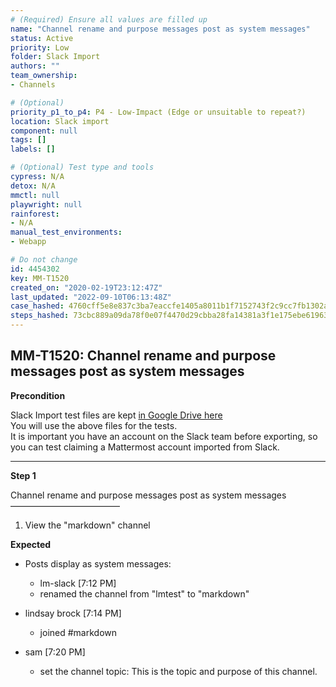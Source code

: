 ```yaml
---
# (Required) Ensure all values are filled up
name: "Channel rename and purpose messages post as system messages"
status: Active
priority: Low
folder: Slack Import
authors: ""
team_ownership: 
- Channels

# (Optional)
priority_p1_to_p4: P4 - Low-Impact (Edge or unsuitable to repeat?)
location: Slack import
component: null
tags: []
labels: []

# (Optional) Test type and tools
cypress: N/A
detox: N/A
mmctl: null
playwright: null
rainforest: 
- N/A
manual_test_environments: 
- Webapp

# Do not change
id: 4454302
key: MM-T1520
created_on: "2020-02-19T23:12:47Z"
last_updated: "2022-09-10T06:13:48Z"
case_hashed: 4760cff5e8e837c3ba7eaccfe1405a8011b1f7152743f2c9cc7fb1302a23a827d1a243992ed6e41ffc1a22c3dbf79d0d
steps_hashed: 73cbc889a09da78f0e07f4470d29cbba28fa14381a3f1e175ebe619630de239aeee374750325af96d6a023a460f97095
---
```


<!-- (Auto-generated) Based on frontmatter's "key" and "name" -->

## MM-T1520: Channel rename and purpose messages post as system messages

**Precondition**

Slack Import test files are kept [in Google Drive here](https://drive.google.com/drive/folders/19y2KC_tcqJZa-BDucvpdmsNdBqy-UL8Q)\
You will use the above files for the tests.\
It is important you have an account on the Slack team before exporting, so you can test claiming a Mattermost account imported from Slack.

---

**Step 1**

Channel rename and purpose messages post as system messages\
–––––––––––––––––––––––––

1. View the "markdown" channel

**Expected**

- Posts display as system messages:

  - lm-slack \[7:12 PM]
  - renamed the channel from "lmtest" to "markdown"

- lindsay brock \[7:14 PM]

  - joined #markdown

- sam \[7:20 PM]

  - set the channel topic: This is the topic and purpose of this channel.
